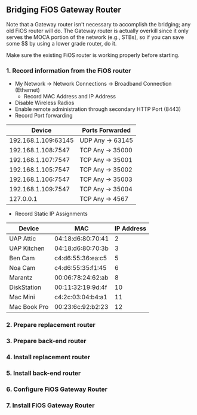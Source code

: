 ## Bridging FiOS Gateway Router

Note that a Gateway router isn't necessary to accomplish the bridging; any old FiOS router will do. The Gateway router is actually overkill since it only serves the MOCA portion of the network (e.g., STBs), so if you can save some $$ by using a lower grade router, do it.

Make sure the existing FiOS router is working properly before starting.

### 1. Record information from the FiOS router
* My Network -> Network Connections -> Broadband Connection (Ethernet)
  * Record MAC Address and IP Address
* Disable Wireless Radios
* Enable remote administration through secondary HTTP Port (8443)
* Record Port forwarding

| Device            | Ports Forwarded |
|---                |---              |
|192.168.1.109:63145| UDP Any -> 63145|
|192.168.1.108:7547 | TCP Any -> 35000|
|192.168.1.107:7547 | TCP Any -> 35001|
|192.168.1.105:7547 | TCP Any -> 35002|
|192.168.1.106:7547 | TCP Any -> 35003|
|192.168.1.109:7547 | TCP Any -> 35004|
|127.0.0.1          | TCP Any -> 4567 |

* Record Static IP Assignments

| Device       | MAC               | IP Address |
|---           |---                | ---        |
| UAP Attic    | 04:18:d6:80:70:41 |  2         |
| UAP Kitchen  | 04:18:d6:80:70:3b |  3         |
| Ben Cam      | c4:d6:55:36:ea:c5 |  5         |
| Noa Cam      | c4:d6:55:35:f1:45 |  6         |
| Marantz      | 00:06:78:24:62:ab |  8         |
| DiskStation  | 00:11:32:19:9d:4f |  10        |
| Mac Mini     | c4:2c:03:04:b4:a1 |  11        |
| Mac Book Pro | 00:23:6c:92:b2:23 |  12        |




### 2. Prepare replacement router

### 3. Prepare back-end router

### 4. Install replacement router

### 5. Install back-end router

### 6. Configure FiOS Gateway Router

### 7. Install FiOS Gateway Router

